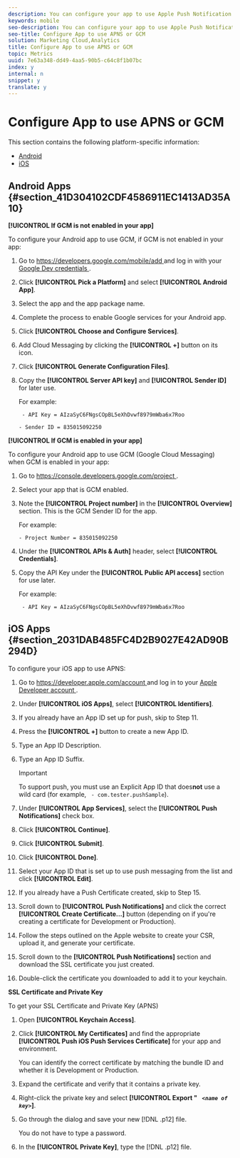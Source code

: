 ```yaml
---
description: You can configure your app to use Apple Push Notification Service (APNS) or Google Cloud Messaging (GCM).
keywords: mobile
seo-description: You can configure your app to use Apple Push Notification Service (APNS) or Google Cloud Messaging (GCM).
seo-title: Configure App to use APNS or GCM
solution: Marketing Cloud,Analytics
title: Configure App to use APNS or GCM
topic: Metrics
uuid: 7e63a348-dd49-4aa5-90b5-c64c8f1b07bc
index: y
internal: n
snippet: y
translate: y
---
```


# Configure App to use APNS or GCM

This section contains the following platform-specific information: 


* [ Android ](../../../c_manage_app_settings/c_mob_confg-app/configure_push_messaging/configure_app_apns_gcm.md#section_41D304102CDF4586911EC1413AD35A10)
* [ iOS ](../../../c_manage_app_settings/c_mob_confg-app/configure_push_messaging/configure_app_apns_gcm.md#section_2031DAB485FC4D2B9027E42AD90B294D)


## Android Apps {#section_41D304102CDF4586911EC1413AD35A10}

**[!UICONTROL  If GCM is not enabled in your app]** 

To configure your Android app to use GCM, if GCM is not enabled in your app: 


1. Go to [ https://developers.google.com/mobile/add ](https://developers.google.com/mobile/add) and log in with your [ Google Dev credentials ](https://developers.google.com/mobile/add).
1. Click **[!UICONTROL  Pick a Platform]** and select **[!UICONTROL  Android App]**. 

1. Select the app and the app package name. 

1. Complete the process to enable Google services for your Android app. 

1. Click **[!UICONTROL  Choose and Configure Services]**. 

1. Add Cloud Messaging by clicking the **[!UICONTROL  +]** button on its icon. 

1. Click **[!UICONTROL  Generate Configuration Files]**. 

1. Copy the **[!UICONTROL  Server API key]** and **[!UICONTROL  Sender ID]** for later use. 

   For example: 


   ```
    - API Key = AIzaSyC6FNgsCOpBL5eXhDvwf8979mWba6x7Roo
   ```



   ```
   - Sender ID = 835015092250
   ```




**[!UICONTROL  If GCM is enabled in your app]** 

To configure your Android app to use GCM (Google Cloud Messaging) when GCM is enabled in your app: 


1. Go to [ https://console.developers.google.com/project ](https://console.developers.google.com/project). 

1. Select your app that is GCM enabled. 

1. Note the **[!UICONTROL  Project number]** in the **[!UICONTROL  Overview]** section. This is the GCM Sender ID for the app. 

   For example: 


   ```
   - Project Number = 835015092250
   ```


1. Under the **[!UICONTROL  APIs & Auth]** header, select **[!UICONTROL  Credentials]**. 

1. Copy the API Key under the **[!UICONTROL  Public API access]** section for use later. 

   For example: 


   ```
    - API Key = AIzaSyC6FNgsCOpBL5eXhDvwf8979mWba6x7Roo
   ```




## iOS Apps {#section_2031DAB485FC4D2B9027E42AD90B294D}

To configure your iOS app to use APNS: 


1. Go to [ https://developer.apple.com/account ](https://developer.apple.com/account) and log in to your [ Apple Developer account ](https://developer.apple.com/account). 

1. Under **[!UICONTROL  iOS Apps]**, select **[!UICONTROL  Identifiers]**. 

1. If you already have an App ID set up for push, skip to Step 11. 

1. Press the **[!UICONTROL  +]** button to create a new App ID. 

1. Type an App ID Description. 

1. Type an App ID Suffix. 


   >[!IMPORTANT]
   >
   >To support push, you must use an Explicit App ID that does**not** use a wild card (for example, ` - com.tester.pushSample`). 


1. Under **[!UICONTROL  App Services]**, select the **[!UICONTROL  Push Notifications]** check box. 

1. Click **[!UICONTROL  Continue]**. 

1. Click **[!UICONTROL  Submit]**.
1. Click **[!UICONTROL  Done]**.
1. Select your App ID that is set up to use push messaging from the list and click **[!UICONTROL  Edit]**. 

1. If you already have a Push Certificate created, skip to Step 15. 

1. Scroll down to **[!UICONTROL  Push Notifications]** and click the correct **[!UICONTROL  Create Certificate...]** button (depending on if you're creating a certificate for Development or Production). 

1. Follow the steps outlined on the Apple website to create your CSR, upload it, and generate your certificate. 

1. Scroll down to the **[!UICONTROL  Push Notifications]** section and download the SSL certificate you just created. 

1. Double-click the certificate you downloaded to add it to your keychain. 



**SSL Certificate and Private Key** 

To get your SSL Certificate and Private Key (APNS) 


1. Open **[!UICONTROL  Keychain Access]**. 

1. Click **[!UICONTROL  My Certificates]** and find the appropriate **[!UICONTROL  Push iOS Push Services Certificate]** for your app and environment. 

   You can identify the correct certificate by matching the bundle ID and whether it is Development or Production. 

1. Expand the certificate and verify that it contains a private key. 

1. Right-click the private key and select **[!UICONTROL  Export " *` <name of key>`*]**. 

1. Go through the dialog and save your new [!DNL  .p12] file. 

   You do not have to type a password. 

1. In the **[!UICONTROL  Private Key]**, type the [!DNL  .p12] file. 



